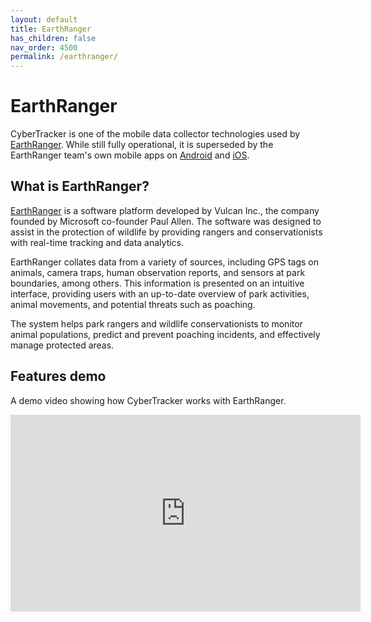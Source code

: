 ```yaml
---
layout: default
title: EarthRanger
has_children: false
nav_order: 4500
permalink: /earthranger/
---
```

# EarthRanger
CyberTracker is one of the mobile data collector technologies used by [EarthRanger](https://earthranger.com). While still fully operational, it is superseded by the EarthRanger team's own mobile apps on [Android](https://play.google.com/store/apps/details?id=com.earthranger&hl=en_US&gl=US) and [iOS](https://apps.apple.com/us/app/earthranger/id1636950688).

## What is EarthRanger?
[EarthRanger](https://www.earthranger.com/about-us) is a software platform developed by Vulcan Inc., the company founded by Microsoft co-founder Paul Allen. The software was designed to assist in the protection of wildlife by providing rangers and conservationists with real-time tracking and data analytics.

EarthRanger collates data from a variety of sources, including GPS tags on animals, camera traps, human observation reports, and sensors at park boundaries, among others. This information is presented on an intuitive interface, providing users with an up-to-date overview of park activities, animal movements, and potential threats such as poaching.

The system helps park rangers and wildlife conservationists to monitor animal populations, predict and prevent poaching incidents, and effectively manage protected areas. 

## Features demo
A demo video showing how CyberTracker works with EarthRanger.<br/>
<iframe width="560" height="315" src="http://www.youtube.com/embed/Ba1z7hUvaA0" frameborder="0" allowfullscreen></iframe>
<!-- <br/>
<br/>
<div style="text-align: center;">
    <img src="{{ site.baseurl }}/assets/earthranger/logo.svg" style="width:25%;"/>
</div> -->
